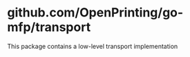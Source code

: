 # github.com/OpenPrinting/go-mfp/transport

This package contains a low-level transport implementation

<!-- vim:ts=8:sw=4:et:textwidth=72
-->
